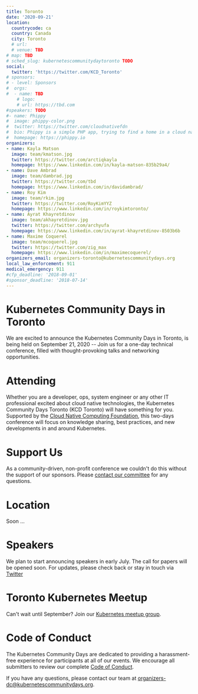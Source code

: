 ```yaml
---
title: Toronto
date: '2020-09-21'
location:
  countrycode: ca
  country: Canada
  city: Toronto
  # url:
  # venue: TBD
# map: TBD
# sched_slug: kubernetescommunitydaytoronto TODO
social:
  twitter: 'https://twitter.com/KCD_Toronto'
# sponsors:
# - level: Sponsors
#  orgs:
#  - name: TBD
    # logo: 
    # url: https://tbd.com
#speakers: TODO
#- name: Phippy
#  image: phippy-color.png
#  twitter: https://twitter.com/cloudnativefdn
#  bio: Phippy is a simple PHP app, trying to find a home in a cloud native world.
#  homepage: https://phippy.io
organizers:
- name: Kayla Matson
  image: team/kmatson.jpg
  twitter: https://twitter.com/arctiqkayla
  homepage: https://www.linkedin.com/in/kayla-matson-835b29a4/
- name: Dave Ambrad
  image: team/dambrad.jpg
  twitter: https://twitter.com/tbd
  homepage: https://www.linkedin.com/in/davidambrad/
- name: Roy Kim
  image: team/rkim.jpg
  twitter: https://twitter.com/RoyKimYYZ
  homepage: https://www.linkedin.com/in/roykimtoronto/
- name: Ayrat Khayretdinov
  image: team/akhayretdinov.jpg
  twitter: https://twitter.com/archyufa
  homepage: https://www.linkedin.com/in/ayrat-khayretdinov-8503b6b
- name: Maxime Coquerel
  image: team/mcoquerel.jpg
  twitter: https://twitter.com/zig_max
  homepage: https://www.linkedin.com/in/maximecoquerel/
organizers_email: organizers-toronto@kubernetescommunitydays.org
local_law_enforcement: 911
medical_emergency: 911
#cfp_deadline: '2018-09-01'
#sponsor_deadline: '2018-07-14'
---
```


# Kubernetes Community Days in Toronto

We are excited to announce the Kubernetes Community Days in Toronto, is being held on September 21, 2020 -- Join us for a one-day technical conference, filled with thought-provoking talks and networking opportunities.

# Attending

Whether you are a developer, ops, system engineer or any other IT professional excited about cloud native technologies, the Kubernetes Community Days Toronto (KCD Toronto) will have something for you.  Supported by the [Cloud Native Computing Foundation](https://cncf.io/), this two-days conference will focus on knowledge sharing, best practices, and new developments in and around Kubernetes.

# Support Us

As a community-driven, non-profit conference we couldn't do this without the support of our sponsors. Please [contact our committee](mailto:sponsors-toronto@kubernetescommunitydays.org) for any questions.

# Location

Soon ...

# Speakers

We plan to start announcing speakers in early July. The call for papers will be opened soon. For updates, please check back or stay in touch via [Twitter](https://twitter.com/KCD_Toronto)

# Toronto Kubernetes Meetup

Can't wait until September? Join our [Kubernetes meetup group](https://www.meetup.com/fr-FR/Kubernetes-Toronto/).

# Code of Conduct

The Kubernetes Community Days are dedicated to providing a harassment-free experience for participants at all of our events. We encourage all submitters to review our complete [Code of Conduct](https://kubernetescommunitydays.org/code-of-conduct/).

If you have any questions, please contact our team at [organizers-dc@kubernetescommunitydays.org](mailto:organizers-toronto@kubernetescommunitydays.org).
